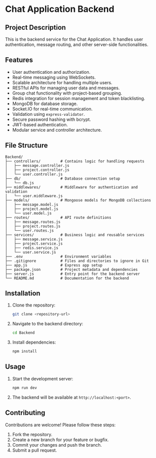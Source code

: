 # Chat Application Backend

## Project Description
This is the backend service for the Chat Application. It handles user authentication, message routing, and other server-side functionalities.

## Features
- User authentication and authorization.
- Real-time messaging using WebSockets.
- Scalable architecture for handling multiple users.
- RESTful APIs for managing user data and messages.
- Group chat functionality with project-based grouping.
- Redis integration for session management and token blacklisting.
- MongoDB for database storage.
- Socket.IO for real-time communication.
- Validation using `express-validator`.
- Secure password hashing with bcrypt.
- JWT-based authentication.
- Modular service and controller architecture.

## File Structure
```
Backend/
├── controllers/         # Contains logic for handling requests
│   ├── message.controller.js
│   ├── project.controller.js
│   └── user.controller.js
├── db/                  # Database connection setup
│   └── db.js
├── middlewares/         # Middleware for authentication and validation
│   └── user.middleware.js
├── models/              # Mongoose models for MongoDB collections
│   ├── message.model.js
│   ├── project.model.js
│   └── user.model.js
├── routes/              # API route definitions
│   ├── message.routes.js
│   ├── project.routes.js
│   └── user.routes.js
├── services/            # Business logic and reusable services
│   ├── message.service.js
│   ├── project.service.js
│   ├── redis.service.js
│   └── user.service.js
├── .env                 # Environment variables
├── .gitignore           # Files and directories to ignore in Git
├── app.js               # Express app setup
├── package.json         # Project metadata and dependencies
├── server.js            # Entry point for the backend server
└── README.md            # Documentation for the backend

```

## Installation
1. Clone the repository:
   ```bash
   git clone <repository-url>
   ```
2. Navigate to the backend directory:
   ```bash
   cd Backend
   ```
3. Install dependencies:
   ```bash
   npm install
   ```

## Usage
1. Start the development server:
   ```bash
   npm run dev
   ```
2. The backend will be available at `http://localhost:<port>`.

## Contributing
Contributions are welcome! Please follow these steps:
1. Fork the repository.
2. Create a new branch for your feature or bugfix.
3. Commit your changes and push the branch.
4. Submit a pull request.

